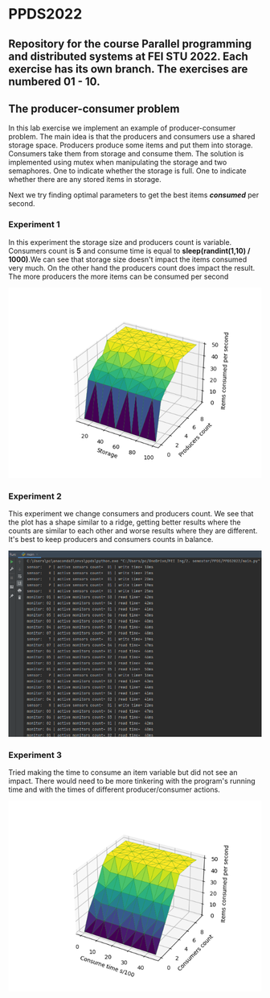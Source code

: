 # PPDS2022
Repository for the course Parallel programming and distributed systems at FEI STU 2022.
Each exercise has its own branch. The exercises are numbered 01 - 10.
---
## The producer-consumer problem
In this lab exercise we implement an example of producer-consumer problem.
The main idea is that the producers and consumers use a shared storage space. Producers 
produce some items and put them into storage. Consumers take them from storage
and consume them. The solution is implemented using mutex when manipulating the storage
and two semaphores. One to indicate whether the storage is full. One to indicate whether
there are any stored items in storage.

Next we try finding optimal parameters to get the 
best items ***consumed*** per second.

### Experiment 1
In this experiment the storage size and producers count is variable. Consumers count
is **5** and consume time is equal to **sleep(randint(1,10) / 1000)**.We can see
that storage size doesn't impact the items consumed very much. On the other hand
the producers count does impact the result. The more producers the more items can 
be consumed per second

![img_1.png](img_1.png)

### Experiment 2
This experiment we change consumers and producers count. We see that the plot
has a shape similar to a ridge, getting better results where the counts are similar to each
other and worse results where they are different. It's best to keep producers and 
consumers counts in balance.

![img.png](img.png)

### Experiment 3
Tried making the time to consume an item variable but did not 
see an impact. There would need to be more tinkering 
with the program's running time and with the times
of different producer/consumer actions.

![img_2.png](img_2.png)
